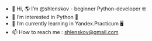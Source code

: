 - 👋 Hi, 🌎 I’m @shlenskov - beginner Python-developer 🤓
- 👀 I’m interested in Python 🐍
- 🌱 I’m currently learning in Yandex.Practicum 🖥
- 📫 How to reach me : shlenskov@gmail.com

<!---
shlenskov/shlenskov is a ✨ special ✨ repository because its `README.md` (this file) appears on your GitHub profile.
You can click the Preview link to take a look at your changes.
--->
